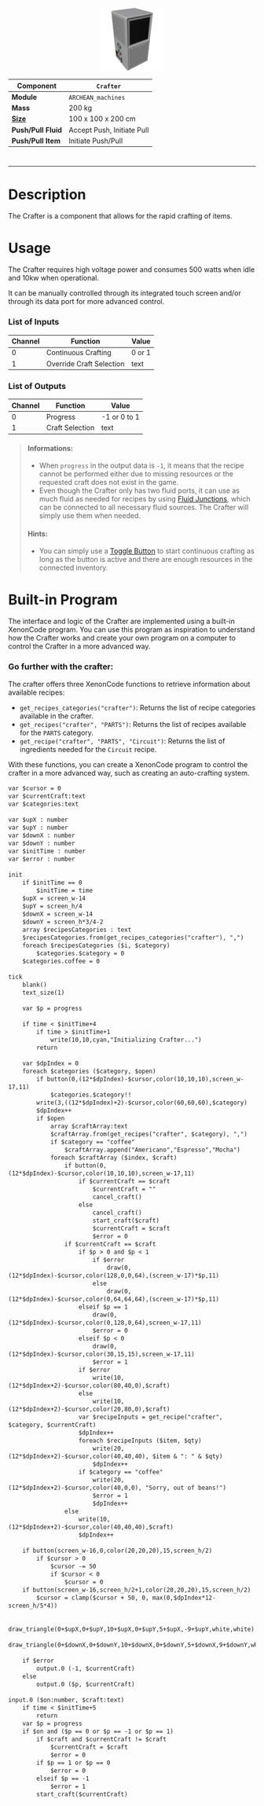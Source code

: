 <p align="center">
  <img src="Crafter.png" />
</p>

|Component|`Crafter`|
|---|---|
|**Module**|`ARCHEAN_machines`|
|**Mass**|200 kg|
|[**Size**](# "Based on the component's occupancy in a fixed 25cm grid.")|100 x 100 x 200 cm|
|**Push/Pull Fluid**|Accept Push, Initiate Pull|
|**Push/Pull Item**|Initiate Push/Pull|
#
---

# Description
The Crafter is a component that allows for the rapid crafting of items.

# Usage
The Crafter requires high voltage power and consumes 500 watts when idle and 10kw when operational.

It can be manually controlled through its integrated touch screen and/or through its data port for more advanced control.


### List of Inputs
|Channel|Function|Value|
|---|---|---|
|0|Continuous Crafting|0 or 1|
|1|Override Craft Selection|text|

### List of Outputs
|Channel|Function|Value|
|---|---|---|
|0|Progress|-1 or 0 to 1|
|1|Craft Selection|text|

> #### Informations:
>- When `progress` in the output data is `-1`, it means that the recipe cannot be performed either due to missing resources or the requested craft does not exist in the game.
>- Even though the Crafter only has two fluid ports, it can use as much fluid as needed for recipes by using [Fluid Junctions](../fluids/FluidJunction.md), which can be connected to all necessary fluid sources. The Crafter will simply use them when needed.
>
> #### Hints:
> - You can simply use a [Toggle Button](../controllers/ToggleButton.md) to start continuous crafting as long as the button is active and there are enough resources in the connected inventory.
>

# Built-in Program
The interface and logic of the Crafter are implemented using a built-in XenonCode program. You can use this program as inspiration to understand how the Crafter works and create your own program on a computer to control the Crafter in a more advanced way.


### Go further with the crafter:
The crafter offers three XenonCode functions to retrieve information about available recipes:
- `get_recipes_categories("crafter")`: Returns the list of recipe categories available in the crafter.
- `get_recipes("crafter", "PARTS")`: Returns the list of recipes available for the `PARTS` category.
- `get_recipe("crafter", "PARTS", "Circuit")`: Returns the list of ingredients needed for the `Circuit` recipe.

With these functions, you can create a XenonCode program to control the crafter in a more advanced way, such as creating an auto-crafting system.

```xc
var $cursor = 0
var $currentCraft:text
var $categories:text

var $upX : number
var $upY : number
var $downX : number
var $downY : number
var $initTime : number
var $error : number

init
	if $initTime == 0
		$initTime = time
	$upX = screen_w-14
	$upY = screen_h/4
	$downX = screen_w-14
	$downY = screen_h*3/4-2
	array $recipesCategories : text
	$recipesCategories.from(get_recipes_categories("crafter"), ",")
	foreach $recipesCategories ($i, $category)
		$categories.$category = 0
	$categories.coffee = 0

tick
	blank()
	text_size(1)
	
	var $p = progress
	
	if time < $initTime+4
		if time > $initTime+1
			write(10,10,cyan,"Initializing Crafter...")
		return
	
	var $dpIndex = 0
	foreach $categories ($category, $open)
		if button(0,(12*$dpIndex)-$cursor,color(10,10,10),screen_w-17,11)
			$categories.$category!!
		write(3,((12*$dpIndex)+2)-$cursor,color(60,60,60),$category)
		$dpIndex++
		if $open
			array $craftArray:text
			$craftArray.from(get_recipes("crafter", $category), ",")
			if $category == "coffee"
				$craftArray.append("Americano","Espresso","Mocha")
			foreach $craftArray ($index, $craft)
				if button(0,(12*$dpIndex)-$cursor,color(10,10,10),screen_w-17,11)
					if $currentCraft == $craft
						$currentCraft = ""
						cancel_craft()
					else
						cancel_craft()
						start_craft($craft)
						$currentCraft = $craft
						$error = 0
				if $currentCraft == $craft
					if $p > 0 and $p < 1
						if $error
							draw(0,(12*$dpIndex)-$cursor,color(128,0,0,64),(screen_w-17)*$p,11)
						else
							draw(0,(12*$dpIndex)-$cursor,color(0,64,64,64),(screen_w-17)*$p,11)
					elseif $p == 1
						draw(0,(12*$dpIndex)-$cursor,color(0,128,0,64),screen_w-17,11)
						$error = 0
					elseif $p < 0
						draw(0,(12*$dpIndex)-$cursor,color(30,15,15),screen_w-17,11)
						$error = 1
					if $error
						write(10,(12*$dpIndex+2)-$cursor,color(80,40,0),$craft)
					else
						write(10,(12*$dpIndex+2)-$cursor,color(20,80,0),$craft)
					var $recipeInputs = get_recipe("crafter", $category, $currentCraft)
					$dpIndex++
					foreach $recipeInputs ($item, $qty)
						write(20,(12*$dpIndex+2)-$cursor,color(40,40,40), $item & ": " & $qty)
						$dpIndex++
					if $category == "coffee"
						write(20,(12*$dpIndex+2)-$cursor,color(40,0,0), "Sorry, out of beans!")
						$error = 1
						$dpIndex++
				else
					write(10,(12*$dpIndex+2)-$cursor,color(40,40,40),$craft)
					$dpIndex++

	if button(screen_w-16,0,color(20,20,20),15,screen_h/2)
		if $cursor > 0
			$cursor -= 50
			if $cursor < 0
				$cursor = 0
	if button(screen_w-16,screen_h/2+1,color(20,20,20),15,screen_h/2)
		$cursor = clamp($cursor + 50, 0, max(0,$dpIndex*12-screen_h/5*4))
	
	draw_triangle(0+$upX,0+$upY,10+$upX,0+$upY,5+$upX,-9+$upY,white,white)
	draw_triangle(0+$downX,0+$downY,10+$downX,0+$downY,5+$downX,9+$downY,white,white)
	
	if $error
		output.0 (-1, $currentCraft)
	else
		output.0 ($p, $currentCraft)

input.0 ($on:number, $craft:text)
	if time < $initTime+5
		return
	var $p = progress
	if $on and ($p == 0 or $p == -1 or $p == 1)
		if $craft and $currentCraft != $craft
			$currentCraft = $craft
			$error = 0
		if $p == 1 or $p == 0
			$error = 0
		elseif $p == -1
			$error = 1
		start_craft($currentCraft)

```